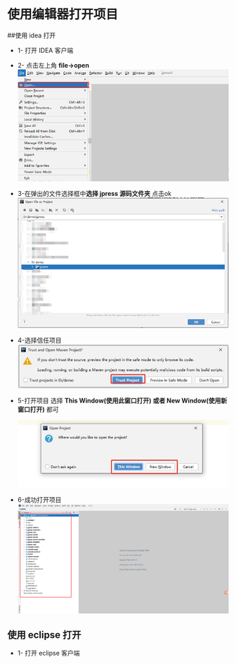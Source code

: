 # 使用编辑器打开项目
##使用 idea 打开

* 1- 打开 IDEA 客户端
* 2- 点击左上角 **file->open**
![img.png](images/idea_1.png)
  
* 3-在弹出的文件选择框中**选择 jpress 源码文件夹** 点击ok
![img.png](images/idea_2.png)
  
* 4-选择信任项目
![img.png](images/idea_3.png)
  
* 5-打开项目 选择 **This Window(使用此窗口打开) 或者 New Window(使用新窗口打开)** 都可

   ![img.png](images/idea_4.png)
  
* 6-成功打开项目
![img.png](images/idea_5.png)
  
## 使用 eclipse 打开
* 1- 打开 eclipse 客户端


